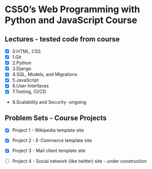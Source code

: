 # CS50’s Web Programming with Python and JavaScript Course
## Lectures - tested code from course

- [x] 0.HTML, CSS
- [x] 1.Git
- [x] 2.Python
- [x] 3.Django
- [x] 4.SQL, Models, and Migrations
- [x] 5.JavaScript
- [x] 6.User Interfaces
- [x] 7.Testing, CI/CD
* 8.Scalability and Security- ongoing 

## Problem Sets - Course Projects 
- [x] Project 1 - Wikipedia template site 
- [x] Project 2 - E-Commerce template site
- [x] Project 3 - Mail client template site
- [ ] Project 4 - Social network (like twitter) site - under construction




